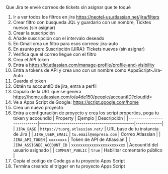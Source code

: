 Que Jira te envié correos de tickets sin asignar que te toqué
1.	Ir a ver todos los filtros en jira
https://neotel-us.atlassian.net/jira/filters
2.	Crear filtro con búsqueda JQL y guardarlo con un nombre, Ticktes nuevos (sin asignar)
3.	Crear la suscripción
4.	Añade suscripción con el intervalo deseado
5.	En Gmail crea un filtro para esos correos: jira-auto
6.	En asunto pon: Suscripción [JIRA]: Tickets nuevos (sin asignar)
7.	Verifica que el correo llegue con el filtro
8.	Crea el API token
9.	Entra a https://id.atlassian.com/manage-profile/profile-and-visibility 
10.	Entra a tokens de API y crea uno con un nombre como AppsScript-Jira-Auto
11.	Guarda el token
12.	Obtén tu accountID de jira, entra a perfil
13.	Cópialo de la URL que se genera https://home.atlassian.com/o/a4de150/people/accountID?cloudId=
14.	Ve a Apps Script de Google: https://script.google.com/home
15.	Crea un nuevo proyecto
16.	Entra a configuración de proyecto y crea los script properties, pega tu token y accoundId
| Property                    | Ejemplo                                       | Descripción |
|-----------------------------|-----------------------------------------------|-------------|
| `JIRA_BASE`                 | `https://tuorg.atlassian.net/`                | URL base de tu instancia de Jira |
| `JIRA_USER_EMAIL`           | `tu.email@empresa.com`                        | Correo Atlassian |
| `JIRA_API_TOKEN`            | `xxxxxxxx`                                    | Token de API de Atlassian |
| `JIRA_ASSIGNEE_ACCOUNT_ID`  | `xxxxxxxxxxxxxxxxxxxxxxxx`                    | AccountId del usuario asignado |
| `COMMENT_PUBLIC`            | `true`                                        | Habilitar comentario público |
17. Copia el codigo de Code.gs a tu proyecto Apps Script
18. Termina creando el trigger en tu proyecto Apps Script
